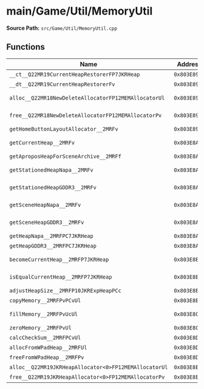 # main/Game/Util/MemoryUtil

**Source Path:** `src/Game/Util/MemoryUtil.cpp`

## Functions

| Name | Address | Match % |
|------|---------|---------|
| `__ct__Q22MR19CurrentHeapRestorerFP7JKRHeap` | `0x803E8924` | :x: (4.0%) |
| `__dt__Q22MR19CurrentHeapRestorerFv` | `0x803E8978` | :x: (3.3%) |
| `alloc__Q22MR18NewDeleteAllocatorFP12MEMAllocatorUl` | `0x803E89DC` | :white_check_mark: (100.0%) |
| `free__Q22MR18NewDeleteAllocatorFP12MEMAllocatorPv` | `0x803E89E4` | :white_check_mark: (100.0%) |
| `getHomeButtonLayoutAllocator__2MRFv` | `0x803E89EC` | :x: (0.0%) |
| `getCurrentHeap__2MRFv` | `0x803E8A04` | :white_check_mark: (100.0%) |
| `getAproposHeapForSceneArchive__2MRFf` | `0x803E8A0C` | :x: (0.0%) |
| `getStationedHeapNapa__2MRFv` | `0x803E8AB8` | :white_check_mark: (100.0%) |
| `getStationedHeapGDDR3__2MRFv` | `0x803E8AC4` | :white_check_mark: (100.0%) |
| `getSceneHeapNapa__2MRFv` | `0x803E8AD0` | :white_check_mark: (100.0%) |
| `getSceneHeapGDDR3__2MRFv` | `0x803E8ADC` | :white_check_mark: (100.0%) |
| `getHeapNapa__2MRFPC7JKRHeap` | `0x803E8AE8` | :x: (0.0%) |
| `getHeapGDDR3__2MRFPC7JKRHeap` | `0x803E8AF4` | :x: (0.0%) |
| `becomeCurrentHeap__2MRFP7JKRHeap` | `0x803E8B00` | :x: (75.0%) |
| `isEqualCurrentHeap__2MRFP7JKRHeap` | `0x803E8B50` | :x: (80.0%) |
| `adjustHeapSize__2MRFP10JKRExpHeapPCc` | `0x803E8B64` | :x: (0.0%) |
| `copyMemory__2MRFPvPCvUl` | `0x803E8B68` | :x: (0.0%) |
| `fillMemory__2MRFPvUcUl` | `0x803E8C74` | :white_check_mark: (100.0%) |
| `zeroMemory__2MRFPvUl` | `0x803E8C88` | :x: (0.0%) |
| `calcCheckSum__2MRFPCvUl` | `0x803E8D7C` | :x: (0.0%) |
| `allocFromWPadHeap__2MRFUl` | `0x803E8DBC` | :x: (0.0%) |
| `freeFromWPadHeap__2MRFPv` | `0x803E8DD0` | :x: (0.0%) |
| `alloc__Q22MR19JKRHeapAllocator<0>FP12MEMAllocatorUl` | `0x803E8E00` | :x: (0.0%) |
| `free__Q22MR19JKRHeapAllocator<0>FP12MEMAllocatorPv` | `0x803E8E0C` | :x: (0.0%) |